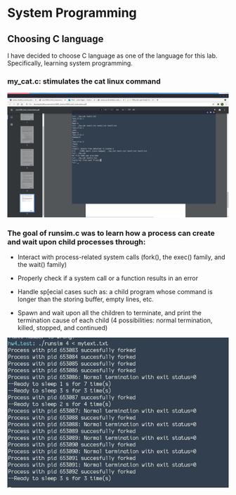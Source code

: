 # System Programming

## Choosing C language 

I have decided to choose C language as one of the language for this lab. Specifically, learning system programming.


### my_cat.c: stimulates the cat linux command

![my_cat](images/my_cat.png "my_cat")
 


### The goal of runsim.c was to learn how a process can create and wait upon child processes through:


* Interact with process-related system calls (fork(), the exec() family, and the wait() family)

* Properly check if a system call or a function results in an error 

* Handle sp[ecial cases such as: a child program whose command is longer than the storing buffer, empty lines, etc.

* Spawn and wait upon all the children to terminate, and print the termination cause of each child (4 possibilities: normal termination, killed, stopped, and continued)

![shot1](images/shot2.png "displaying runsim.c")
